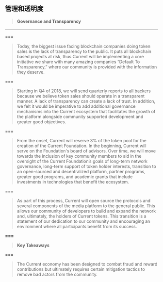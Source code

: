 ## 管理和透明度

> #### Governance and Transparency

---

===

> Today, the biggest issue facing blockchain companies doing token sales is the lack of transparency to the public. It puts all blockchain based projects at risk, thus Current will be implementing a core initiative we share with many amazing companies “Default To Transparency,” where our community is provided with the information they deserve.

===

> Starting in Q4 of 2018, we will send quarterly reports to all backers because we believe token sales should operate in a transparent manner. A lack of transparency can create a lack of trust. In addition, we felt it would be imperative to add additional governance mechanisms into the Current ecosystem that facilitates the growth of the platform alongside community supported development and greater good objectives.

===

> From the onset, Current will reserve 3% of the token pool for the creation of the Current Foundation. In the beginning, Current will serve on the Foundation's board of advisors. Over time, we will move towards the inclusion of key community members to aid in the oversight of the Current Foundation’s goals of long-term network governance, long-term support of token holder interests, transition to an open-sourced and decentralized platform, partner programs, greater good programs, and academic grants that include investments in technologies that benefit the ecosystem.

===

> As part of this process, Current will open source the protocols and several components of the media platform to the general public. This allows our community of developers to build and expand the network and, ultimately, the holders of Current tokens. This transition is a statement of our dedication to our community and encouraging an environment where all participants benefit from its success.



**===**

> **Key Takeaways**

===

> The Current economy has been designed to combat fraud and reward contributions but ultimately requires certain mitigation tactics to remove bad actors from the community.



